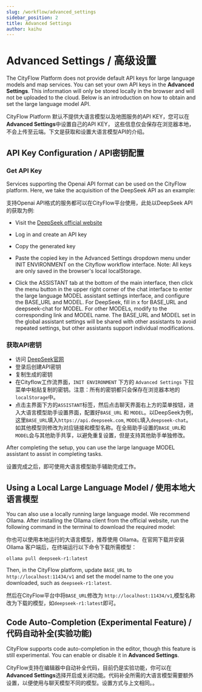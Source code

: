 ```yaml
---
slug: /workflow/advanced_settings
sidebar_position: 2
title: Advanced Settings
author: kaihu
---
```


# Advanced Settings / 高级设置

The CityFlow Platform does not provide default API keys for large language models and map services. You can set your own API keys in the **Advanced Settings**. This information will only be stored locally in the browser and will not be uploaded to the cloud. Below is an introduction on how to obtain and set the large language model API.

CityFlow Platform 默认不提供大语言模型以及地图服务的API KEY，您可以在**Advanced Settings**中设置自己的API KEY， 这些信息仅会保存在浏览器本地，不会上传至云端。下文是获取和设置大语言模型API的介绍。

## API Key Configuration / API密钥配置

### Get API Key

Services supporting the Openai API format can be used on the CityFlow platform. Here, we take the acquisition of the DeepSeek API as an example:

支持Openai API格式的服务都可以在CityFlow平台使用，此处以DeepSeek API的获取为例:

- Visit the [DeepSeek official website](https://platform.deepseek.com/)

- Log in and create an API key

- Copy the generated key

- Paste the copied key in the Advanced Settings dropdown menu under INIT ENVIRONMENT on the Cityflow workflow interface. Note: All keys are only saved in the browser's local localStorage.

- Click the ASSISTANT tab at the bottom of the main interface, then click the menu button in the upper right corner of the chat interface to enter the large language MODEL assistant settings interface, and configure the BASE_URL and MODEL. For DeepSeek, fill in x for BASE_URL and deepseek-chat for MODEL. For other MODELs, modify to the corresponding link and MODEL name. The BASE_URL and MODEL set in the global assistant settings will be shared with other assistants to avoid repeated settings, but other assistants support individual modifications.

### 获取API密钥

- 访问 [DeepSeek官网](https://platform.deepseek.com/)
- 登录后创建API密钥
- 复制生成的密钥
- 在Cityflow工作流界面，`INIT ENVIRONMENT` 下方的 `Advanced Settings` 下拉菜单中粘贴复制的密钥。注意：所有的密钥都只会保存在浏览器本地的 `localStorage`中。
- 点击主界面下方的`ASSISTANT`标签，然后点击聊天界面右上方的菜单按钮，进入大语言模型助手设置界面，配置好`BASE_URL` 和 `MODEL`。以DeepSeek为例，这里`BASE_URL`填入`https://api.deepseek.com`, `MODEL`填入`deepseek-chat`。 如其他模型则修改为对应链接和模型名称。在全局助手设置的`BASE_URL`和`MODEL`会与其他助手共享，以避免重复设置，但是支持其他助手单独修改。

After completing the setup, you can use the large language MODEL assistant to assist in completing tasks.

设置完成之后，即可使用大语言模型助手辅助完成工作。

## Using a Local Large Language Model / 使用本地大语言模型

You can also use a locally running large language model. We recommend Ollama. After installing the Ollama client from the official website, run the following command in the terminal to download the required model:

你也可以使用本地运行的大语言模型，推荐使用 Ollama。在官网下载并安装 Ollama 客户端后，在终端运行以下命令下载所需模型：

```
ollama pull deepseek-r1:latest
```
Then, in the CityFlow platform, update `BASE_URL` to `http://localhost:11434/v1` and set the model name to the one you downloaded, such as `deepseek-r1:latest`.

然后在CityFlow平台中将`BASE_URL`修改为 `http://localhost:11434/v1`,模型名称改为下载的模型，如`deepseek-r1:latest`即可。


##  Code Auto-Completion (Experimental Feature) /代码自动补全(实验功能)

CityFlow supports code auto-completion in the editor, though this feature is still experimental. You can enable or disable it in **Advanced Settings**.

CityFlow支持在编辑器中自动补全代码，目前仍是实验功能，你可以在**Advanced Settings**选择开启或关闭功能。代码补全所需的大语言模型需要额外设置，以便使用与聊天模型不同的模型。设置方式与上文相同。。



